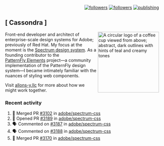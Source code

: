 <p align="right"><a rel="me" href="https://front-end.social/@castastrophe">
    <img alt="followers" title="Follow me on Mastodon" src="https://img.shields.io/mastodon/follow/109297102751309835?domain=https%3A%2F%2Ffront-end.social&label=Follow&logo=mastodon&logoColor=white&style=for-the-badge&labelColor=008080&color=006969"/></a>
  <a href="https://codepen.io/castastrophe/">
    <img alt="followers" title="Follow me on CodePen" src="https://img.shields.io/badge/23-1?color=640464&labelColor=7c007c&style=for-the-badge&logo=codepen&label=Follow"/></a>
<a href="https://castastrophe.medium.com/">
    <img alt="publishing" title="View articles on Medium" src="https://img.shields.io/badge/107-1?color=666&labelColor=444&label=subscribe&logo=medium&logoColor=white&style=for-the-badge"/></a>
</p>

## [&nbsp;Cassondra&nbsp;]

<img align="right" src="https://github-production-user-asset-6210df.s3.amazonaws.com/1840295/253016758-ba468774-1cd3-42c2-8f43-947b5eeb5edf.png" height="200" alt="A circular logo of a coffee cup viewed from above; abstract, dark outlines with hints of teal and creamy tones">

Front-end developer and architect of enterprise-scale design systems for Adobe; previously of Red Hat. My focus at the moment is the [Spectrum design system](https://github.com/adobe/spectrum-css). As a founding contributor to the [PatternFly&nbsp;Elements](https://github.com/patternfly/patternfly-elements) project&mdash;a community implementation of the PatternFly design system&mdash;I became intimately familiar with the nuances of styling web components.

Visit [allons-y.llc](http://allons-y.llc/) for more about how we might work together.

### Recent activity

<!--START_SECTION:activity-->
1. 🎉 Merged PR [#3102](https://github.com/adobe/spectrum-css/pull/3102) in [adobe/spectrum-css](https://github.com/adobe/spectrum-css)
2. 💪 Opened PR [#3189](https://github.com/adobe/spectrum-css/pull/3189) in [adobe/spectrum-css](https://github.com/adobe/spectrum-css)
3. 🗣 Commented on [#3187](https://github.com/adobe/spectrum-css/pull/3187#issuecomment-2385932638) in [adobe/spectrum-css](https://github.com/adobe/spectrum-css)
4. 🗣 Commented on [#3188](https://github.com/adobe/spectrum-css/pull/3188#issuecomment-2385930955) in [adobe/spectrum-css](https://github.com/adobe/spectrum-css)
5. 🎉 Merged PR [#3170](https://github.com/adobe/spectrum-css/pull/3170) in [adobe/spectrum-css](https://github.com/adobe/spectrum-css)
<!--END_SECTION:activity-->
